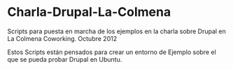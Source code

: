 Charla-Drupal-La-Colmena
========================

Scripts para puesta en marcha de los ejemplos en la charla sobre Drupal en La Colmena Coworking. Octubre 2012

Estos Scripts están pensados para crear un entorno de Ejemplo sobre el que 
se pueda probar Drupal en Ubuntu. 
